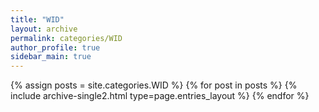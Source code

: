 ```yaml
---
title: "WID"
layout: archive
permalink: categories/WID
author_profile: true
sidebar_main: true
---
```



{% assign posts = site.categories.WID %}
{% for post in posts %} {% include archive-single2.html type=page.entries_layout %} {% endfor %}
